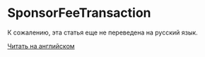 # SponsorFeeTransaction

К сожалению, эта статья еще не переведена на русский язык.

[Читать на английском](/ru/ride/structures/transaction-structures/fee-sponsoring-transaction)

